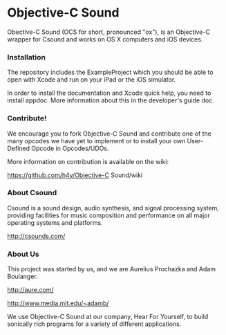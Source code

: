 Objective-C Sound
=================

Obective-C Sound (OCS for short, pronounced "ox"), is an Objective-C wrapper
for Csound and works on OS X computers and iOS devices. 

### Installation

The repository includes the ExampleProject which you should be able to open
with Xcode and run on your iPad or the iOS simulator.

In order to install the documentation and Xcode quick help, you need to 
install appdoc.  More information about this in the developer's guide doc.

### Contribute!

We encourage you to fork Objective-C Sound and contribute one of the many 
opcodes we have yet to implement or to install your own User-Defined Opcode
in Opcodes/UDOs.  

More information on contribution is available on the wiki:

https://github.com/h4y/Objective-C Sound/wiki

### About Csound

Csound is a sound design, audio synthesis, and signal processing system, 
providing facilities for music composition and performance on all major 
operating systems and platforms.

http://csounds.com/

### About Us

This project was started by us, and we are Aurelius Prochazka and Adam Boulanger.  

http://aure.com/

http://www.media.mit.edu/~adamb/

We use Objective-C Sound at our company, Hear For Yourself, to build 
sonically rich programs for a variety of different applications.

